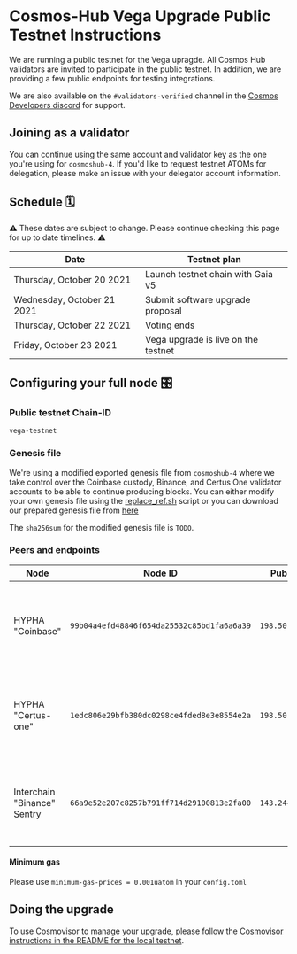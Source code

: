 # Cosmos-Hub Vega Upgrade Public Testnet Instructions

We are running a public testnet for the Vega upragde. All Cosmos Hub validators are invited to participate in the public testnet. In addition, we are providing a few public endpoints for testing integrations.

We are also available on the `#validators-verified` channel in the [Cosmos Developers discord](https://discord.gg/cosmosnetwork) for support.

## Joining as a validator
You can continue using the same account and validator key as the one you're using for `cosmoshub-4`. If you'd like to request testnet ATOMs for delegation, please make an issue with your delegator account information.

## Schedule 🗓️ 

⚠️ These dates are subject to change. Please continue checking this page for up to date timelines. ⚠️

| Date                       | Testnet plan                |
| -------------------------- | --------------------------- |
| Thursday, October 20 2021  | Launch testnet chain with Gaia v5 |
| Wednesday, October 21 2021 | Submit software upgrade proposal            |
| Thursday, October 22 2021  | Voting ends                 |
| Friday, October 23 2021    | Vega upgrade is live on the testnet |

## Configuring your full node 🎛️

### Public testnet Chain-ID

`vega-testnet`

### Genesis file

We're using a modified exported genesis file from `cosmoshub-4` where we take control over the Coinbase custody, Binance, and Certus One validator accounts to be able to continue producing blocks. You can either modify your own genesis file using the [replace_ref.sh](replace_ref.sh) script or you can download our prepared genesis file from [here](modified_genesis_public_testnet/genesis.json.gz.)

The `sha256sum` for the modified genesis file is `TODO`.

### Peers and endpoints

| Node              | Node ID                                    | Public IP      | Ports                                                 |
| ----------------- | ------------------------------------------ | -------------- | ----------------------------------------------------- |
| HYPHA "Coinbase"    | `99b04a4efd48846f654da25532c85bd1fa6a6a39` | `198.50.215.1` | p2p: `46656`, rpc: `46657`, api: `4317`, grpc: `4090` |
| HYPHA "Certus-one"  | `1edc806e29bfb380dc0298ce4fded8e3e8554e2a` | `198.50.215.1` | p2p: `36656`, rpc: `36657`, api: `3327`, grpc: `3080` |
| Interchain "Binance" Sentry | `66a9e52e207c8257b791ff714d29100813e2fa00` | `143.244.151.9` | p2p: `26656 `, rpc: `26657 ` , api: `1317 `, grpc: `9090` |

#### Minimum gas
Please use `minimum-gas-prices = 0.001uatom` in your `config.toml`

## Doing the upgrade 

To use Cosmovisor to manage your upgrade, please follow the [Cosmovisor instructions in the README for the local testnet](../local-testnet/README.md#Cosmovisor).
